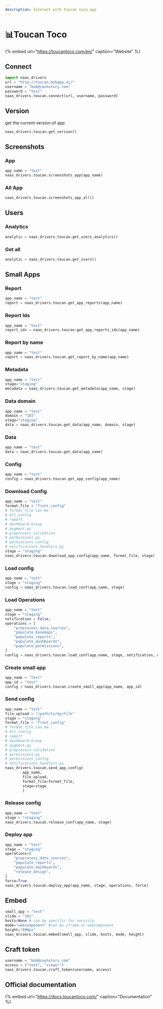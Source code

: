 ```yaml
---
description: Interact with toucan toco app
---
```


# 📊Toucan Toco

{% embed url="https://toucantoco.com/en/" caption="Website" %}

## Connect

```python
import naas_drivers
url = "http://toucan.bobapp.ai/"
username = "bob@cashstory.com" 
password = "test"
naas_drivers.toucan.connect(url, username, password)
```

## Version

get the current version of app

```python
naas_drivers.toucan.get_version()
```

## Screenshots

### App

```python
app_name = "test"
naas_drivers.toucan.screenshots_app(app_name)
```

### All App

```python
naas_drivers.toucan.screenshots_app_all()
```

## Users

### Analytics

```python
analytic = naas_drivers.toucan.get_users_analytics()
```

### Get all

```python
analytic = naas_drivers.toucan.get_users()
```

## Small Apps

### Report

```python
app_name = "test"
report = naas_drivers.toucan.get_app_reports(app_name)
```

### Report Ids

```python
app_name = "test"
report_ids = naas_drivers.toucan.get_app_reports_ids(app_name)
```

### Report by name

```python
app_name = "test"
report = naas_drivers.toucan.get_report_by_name(app_name)
```

### Metadata

```python
app_name = "test"
stage="staging"
metadata = naas_drivers.toucan.get_metadata(app_name, stage)
```

### Data domain

```python
app_name = "test"
domain = "101"
stage="staging"
data = naas_drivers.toucan.get_data(app_name, domain, stage)
```

### Data

```python
app_name = "test"
data = naas_drivers.toucan.get_data(app_name)
```

### Config

```python
app_name = "test"
config = naas_drivers.toucan.get_app_config(app_name)
```

### Download Config

```python
app_name = "test"
format_file = "front_config"
# format_file can be :
# etl_config
# report
# dashboard-Group
# augment.py
# preprocess_validation
# permissions.py
# permissions_config
# notifications_handlers.py
stage = "staging"
naas_drivers.toucan.download_app_config(app_name, format_file, stage)
```

### Load config

```python
app_name = "test"
stage = "staging"
config = naas_drivers.toucan.load_conf(app_name, stage)
```

### Load Operations

```python
app_name = "test"
stage = "staging"
notification = False,
operations = [
    "preprocess_data_sources",
    "populate_basemaps",
    "populate_reports",
    "populate_dashboards",
    "populate_permissions",
]
config = naas_drivers.toucan.load_conf(app_name, stage, notification, operations)
```

### Create small app

```python
app_name = "test"
app_id = "test"
config = naas_drivers.toucan.create_small_app(app_name, app_id)
```

### Send config

```python
app_name = "test"
file_upload = "/path/to/my/file"
stage = "staging"
format_file = "front_config"
# format_file can be :
# etl_config
# report
# dashboard-Group
# augment.py
# preprocess_validation
# permissions.py
# permissions_config
# notifications_handlers.py
naas_drivers.toucan.send_app_config(
        app_name,
        file_upload, 
        format_file=format_file, 
        stage=stage
        )

```

### Release config

```python
app_name = "test"
stage = "staging"
naas_drivers.toucan.release_conf(app_name, stage)
```

### Deploy app

```python
app_name = "test"
stage = "staging"
operations=[
    "preprocess_data_sources",
    "populate_reports",
    "populate_dashboards",
    "release_design",
]
force=True
naas_drivers.toucan.deploy_app(app_name, stage, operations, force)
```

## Embed

```python
small_app = "test"
slide = "101"
hosts=None # can be specific for security
mode="webcomponent" #can be iframe or webcomponent
height="800px"
naas_drivers.toucan.embed(small_app, slide, hosts, mode, height)
```

## Craft token

```python
username = "bob@cashstory.com"
access = ("test", "viewer")
naas_drivers.toucan.craft_token(username, access)
```

## Official documentation

{% embed url="https://docs.toucantoco.com/" caption="Documentation" %}

